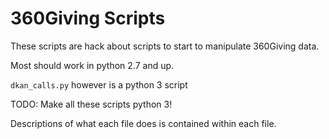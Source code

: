 360Giving Scripts
=================

These scripts are hack about scripts to start to manipulate 360Giving
data.

Most should work in python 2.7 and up.

`dkan_calls.py` however is a python 3 script

TODO: Make all these scripts python 3!

Descriptions of what each file does is contained within each file.
